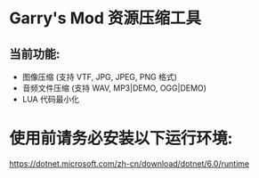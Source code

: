 # Garry's Mod 资源压缩工具
 
## 当前功能:

- 图像压缩 (支持 VTF, JPG, JPEG, PNG 格式)
- 音频文件压缩 (支持 WAV, MP3|DEMO, OGG|DEMO)
- LUA 代码最小化

# 使用前请务必安装以下运行环境:
https://dotnet.microsoft.com/zh-cn/download/dotnet/6.0/runtime
